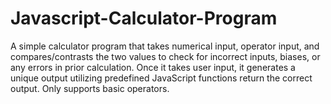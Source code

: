 # Javascript-Calculator-Program
A simple calculator program that takes numerical input, operator input, and compares/contrasts the two values to check for incorrect inputs, biases, or any errors in prior calculation. Once it takes user input, it generates a unique output utilizing predefined JavaScript functions return the correct output. Only supports basic operators.
